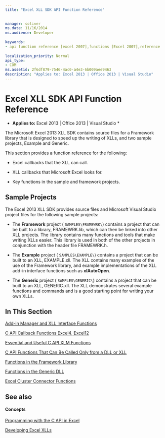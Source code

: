 ```yaml
---
title: "Excel XLL SDK API Function Reference"
 
 
manager: soliver
ms.date: 11/16/2014
ms.audience: Developer
 
keywords:
- api function reference [excel 2007],functions [Excel 2007],reference [Excel 2007],Excel 2007 XLL Software Development Kit, reference
 
localization_priority: Normal
api_type:
- COM
ms.assetid: 2f6df879-7546-4ac0-a4e3-6b009aee9463
description: "Applies to: Excel 2013 | Office 2013 | Visual Studio"
---
```


# Excel XLL SDK API Function Reference

 * **Applies to:** Excel 2013 | Office 2013 | Visual Studio * 
  
The Microsoft Excel 2013 XLL SDK contains source files for a Framework library that is designed to speed up the writing of XLLs, and two sample projects, Example and Generic. 
  
This section provides a function reference for the following:
  
- Excel callbacks that the XLL can call.
    
- XLL callbacks that Microsoft Excel looks for.
    
- Key functions in the sample and framework projects.
    
## Sample Projects

The Excel 2013 XLL SDK provides source files and Microsoft Visual Studio project files for the following sample projects:
  
- The **Framework** project (  `SAMPLES\FRAMEWRK\`) contains a project that can be built to a library, FRAMEWRK.lib, which can then be linked into other XLL projects. The library contains many functions and tools that make writing XLLs easier. This library is used in both of the other projects in conjunction with the header file FRAMEWRK.h.
    
- The **Example** project (  `SAMPLES\EXAMPLE\`) contains a project that can be built to an XLL, EXAMPLE.xll. The XLL contains many examples of the use of the Framework library, and example implementations of the XLL add-in interface functions such as **xlAutoOpen**.
    
- The **Generic** project (  `SAMPLES\GENERIC\`) contains a project that can be built to an XLL, GENERIC.xll. The XLL demonstrates several example functions and commands and is a good starting point for writing your own XLLs.
    
## In This Section

[Add-in Manager and XLL Interface Functions](add-in-manager-and-xll-interface-functions.md)
  
[C API Callback Functions Excel4, Excel12](c-api-callback-functions-excel4-excel12.md)
  
[Essential and Useful C API XLM Functions](essential-and-useful-c-api-xlm-functions.md)
  
[C API Functions That Can Be Called Only from a DLL or XLL](c-api-functions-that-can-be-called-only-from-a-dll-or-xll.md)
  
[Functions in the Framework Library](functions-in-the-framework-library.md)
  
[Functions in the Generic DLL](functions-in-the-generic-dll.md)
  
[Excel Cluster Connector Functions](excel-cluster-connector-functions.md)
  
## See also

#### Concepts

[Programming with the C API in Excel](programming-with-the-c-api-in-excel.md)
  
[Developing Excel XLLs](developing-excel-xlls.md)

